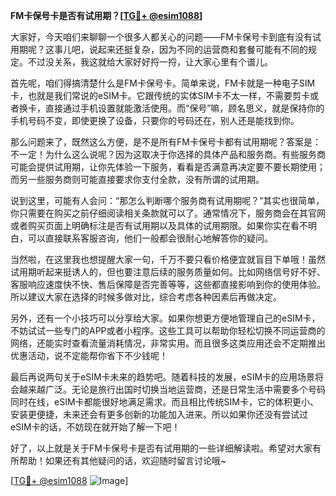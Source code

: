 **FM卡保号卡是否有试用期？[[TG💪+ @esim1088](https://t.me/s/esim1088)]**

大家好，今天咱们来聊聊一个很多人都关心的问题——FM卡保号卡到底有没有试用期呢？这事儿吧，说起来还挺复杂，因为不同的运营商和套餐可能有不同的规定。不过没关系，我这就给大家好好捋一捋，让大家心里有个谱儿。

首先呢，咱们得搞清楚什么是FM卡保号卡。简单来说，FM卡就是一种电子SIM卡，也就是我们常说的eSIM卡。它跟传统的实体SIM卡不太一样，不需要剪卡或者换卡，直接通过手机设置就能激活使用。而“保号”嘛，顾名思义，就是保持你的手机号码不变，即使更换了设备，只要你的号码还在，别人还是能找到你。

那么问题来了，既然这么方便，是不是所有FM卡保号卡都有试用期呢？答案是：不一定！为什么这么说呢？因为这取决于你选择的具体产品和服务商。有些服务商可能会提供试用期，让你先体验一下服务，看看是否满意再决定要不要长期使用；而另一些服务商则可能直接要求你支付全款，没有所谓的试用期。

说到这里，可能有人会问：“那怎么判断哪个服务商有试用期呢？”其实也很简单，你只需要在购买之前仔细阅读相关条款就可以了。通常情况下，服务商会在其官网或者购买页面上明确标注是否有试用期以及具体的试用期限。如果你实在看不明白，可以直接联系客服咨询，他们一般都会很耐心地解答你的疑问。

当然啦，在这里我也想提醒大家一句，千万不要只看价格便宜就盲目下单哦！虽然试用期听起来挺诱人的，但也要注意后续的服务质量如何。比如网络信号好不好、客服响应速度快不快、售后保障是否完善等等，这些都直接影响到你的使用体验。所以建议大家在选择的时候多做对比，综合考虑各种因素后再做决定。

另外，还有一个小技巧可以分享给大家。如果你想更方便地管理自己的eSIM卡，不妨试试一些专门的APP或者小程序。这些工具可以帮助你轻松切换不同运营商的网络，还能实时查看流量消耗情况，非常实用。而且很多这类应用还会不定期推出优惠活动，说不定能帮你省下不少钱呢！

最后再说两句关于eSIM卡未来的趋势吧。随着科技的发展，eSIM卡的应用场景将会越来越广泛。无论是旅行出国时切换当地运营商，还是日常生活中需要多个号码同时在线，eSIM卡都能很好地满足需求。而且相比传统SIM卡，它的体积更小、安装更便捷，未来还会有更多创新的功能加入进来。所以如果你还没有尝试过eSIM卡的话，不妨现在就开始了解一下吧！

好了，以上就是关于FM卡保号卡是否有试用期的一些详细解读啦。希望对大家有所帮助！如果还有其他疑问的话，欢迎随时留言讨论哦~

[[TG💪+ @esim1088](https://t.me/s/esim1088) ![Image](https://i.postimg.cc/4NQfJmqS/Snipaste-2025-05-13-00-14-12.png)]